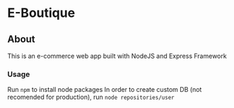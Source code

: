 # E-Boutique

## About

This is an e-commerce web app built with NodeJS and Express Framework

### Usage

Run `npm` to install node packages
In order to create custom DB (not recomended for production),
run `node repositories/user`
